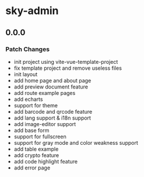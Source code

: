 # sky-admin

## 0.0.0

### Patch Changes

- init project using vite-vue-template-project
- fix template project and remove useless files
- init layout
- add home page and about page
- add preview document feature
- add route example pages
- add echarts
- support for theme
- add barcode and qrcode feature
- add lang support & i18n support
- add image-editor support
- add base form
- support for fullscreen
- support for gray mode and color weakness support
- add table example
- add crypto feature
- add code highlight feature
- add error page
